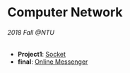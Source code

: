 # Computer Network
###### 2018 Fall @NTU

* **Project1**: [Socket](https://github.com/Rscathac/Computer-Network/tree/master/project1)
* **final**: [Online Messenger](https://github.com/Rscathac/Computer-Network/tree/master/final)

